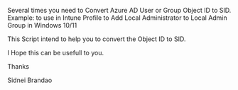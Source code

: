 Several times you need to Convert Azure AD User or Group Object ID to SID.
Example: to use in Intune Profile to Add Local Administrator to Local Admin Group in Windows 10/11

This Script intend to help you to convert the Object ID to SID.

I Hope this can be usefull to you.

Thanks

Sidnei Brandao
